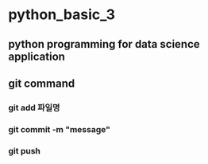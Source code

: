 # python_basic_3
## python programming for data science application 

## git command 
### git add 파일명 
### git commit -m "message"
### git push 